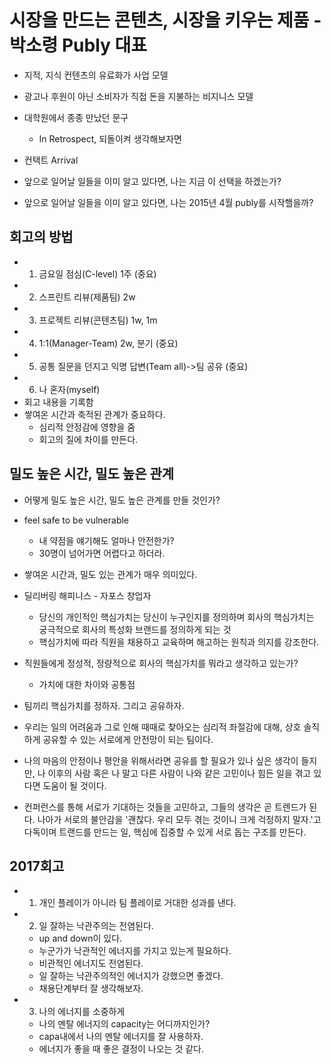 # 시장을 만드는 콘텐츠, 시장을 키우는 제품​ ​- 박소령 Publy 대표
* 지적, 지식 컨텐츠의 유료화가 사업 모델
* 광고나 후원이 아닌 소비자가 직접 돈을 지불하는 비지니스 모델

* 대학원에서 종종 만났던 문구
    * In Retrospect, 되돌이켜 생각해보자면

* 컨택트 Arrival
* 앞으로 일어날 일들을 이미 알고 있다면, 나는 지금 이 선택을 하겠는가?
* 앞으로 일어날 일들을 이미 알고 있다면, 나는 2015년 4월 publy를 시작핼을까?

## 회고의 방법
* 1. 금요일 점심(C-level) 1주 (중요)
* 2. 스프린트 리뷰(제품팀) 2w
* 3. 프로젝트 리뷰(콘텐츠팀) 1w, 1m
* 4. 1:1(Manager-Team) 2w, 분기 (중요)
* 5. 공통 질문을 던지고 익명 답변(Team all)->팀 공유 (중요)
* 6. 나 혼자(myself)
* 회고 내용을 기록함
* 쌓여온 시간과 축적된 관계가 중요하다.
    * 심리적 안정감에 영향을 줌
    * 회고의 질에 차이를 만든다.

## 밀도 높은 시간, 밀도 높은 관계
* 어떻게 밀도 높은 시간, 밀도 높은 관계를 만들 것인가?
* feel safe to be vulnerable
    * 내 약점을 얘기해도 얼마나 안전한가?
    * 30명이 넘어가면 어렵다고 하더라.
* 쌓여온 시간과, 밀도 있는 관계가 매우 의미있다.
* 딜리버링 해피니스 - 자포스 창업자
    * 당신의 개인적인 핵심가치는 당신이 누구인지를 정의하며 회사의 핵심가치는 궁극적으로 회사의 특성화 브랜드를 정의하게 되는 것
    * 핵심가치에 따라 직원을 채용하고 교육하며 해고하는 원칙과 의지를 강조한다.
* 직원들에게 정성적, 정량적으로 회사의 핵심가치를 뭐라고 생각하고 있는가?
    * 가치에 대한 차이와 공통점
* 팀끼리 핵심가치를 정하자. 그리고 공유하자.
* 우리는 일의 어려움과 그로 인해 때때로 찾아오는 심리적 좌절감에 대해, 상호 솔직하게 공유할 수 있는 서로에게 안전망이 되는 팀이다.
* 나의 마음의 안정이나 평안을 위해서라면 공유를 할 필요가 있나 싶은 생각이 들지만, 나 이후의 사람 혹은 나 말고 다른 사람이 나와 같은 고민이나 힘든 일을 겪고 있다면 도움이 될 것이다.

* 컨퍼런스를 통해 서로가 기대하는 것들을 고민하고, 그들의 생각은 곧 트렌드가 된다. 나아가 서로의 불안감을 '괜찮다. 우리 모두 겪는 것이니 크게 걱정하지 말자.'고 다독이며 트랜드를 만드는 일, 핵심에 집중할 수 있게 서로 돕는 구조를 만든다.

## 2017회고
* 1. 개인 플레이가 아니라 팀 플레이로 거대한 성과를 낸다.
* 2. 일 잘하는 낙관주의는 전염된다.
    * up and down이 있다.
    * 누군가가 낙관적인 에너지를 가지고 있는게 필요하다.
    * 비관적인 에너지도 전염된다.
    * 일 잘하는 낙관주의적인 에너지가 강했으면 좋겠다.
    * 채용단계부터 잘 생각해보자.
* 3. 나의 에너지를 소중하게
    * 나의 멘탈 에너지의 capacity는 어디까지인가?
    * capa내에서 나의 멘탈 에너지를 잘 사용하자.
    * 에너지가 좋을 때 좋은 결정이 나오는 것 같다.
